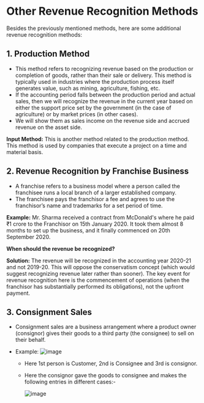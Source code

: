 # Other Revenue Recognition Methods

Besides the previously mentioned methods, here are some additional revenue recognition methods:

## 1. Production Method

*   This method refers to recognizing revenue based on the production or completion of goods, rather than their sale or delivery. This method is typically used in industries where the production process itself generates value, such as mining, agriculture, fishing, etc.
*   If the accounting period falls between the production period and actual sales, then we will recognize the revenue in the current year based on either the support price set by the government (in the case of agriculture) or by market prices (in other cases).
*   We will show them as sales income on the revenue side and accrued revenue on the asset side.

**Input Method:** This is another method related to the production method. This method is used by companies that execute a project on a time and material basis.

## 2. Revenue Recognition by Franchise Business

*   A franchise refers to a business model where a person called the franchisee runs a local branch of a larger established company.
*   The franchisee pays the franchisor a fee and agrees to use the franchisor’s name and trademarks for a set period of time.

**Example:** Mr. Sharma received a contract from McDonald's where he paid ₹1 crore to the Franchisor on 15th January 2020. It took them almost 8 months to set up the business, and it finally commenced on 20th September 2020.

**When should the revenue be recognized?**

**Solution:** The revenue will be recognized in the accounting year 2020-21 and not 2019-20. This will oppose the conservatism concept (which would suggest recognizing revenue later rather than sooner). The key event for revenue recognition here is the commencement of operations (when the franchisor has substantially performed its obligations), not the upfront payment.

## 3. Consignment Sales

*   Consignment sales are a business arrangement where a product owner (consignor) gives their goods to a third party (the consignee) to sell on their behalf.

* Example:
   ![image](https://github.com/user-attachments/assets/98d64664-980e-4b13-893d-4012519173ae)
  * Here 1st person is Customer, 2nd is Consignee and 3rd is consignor.
  * Here the consignor gave the goods to consignee and makes the following entries in different cases:-

    ![image](https://github.com/user-attachments/assets/8cb5feef-de44-449e-9daf-3a4fed05af6f)

